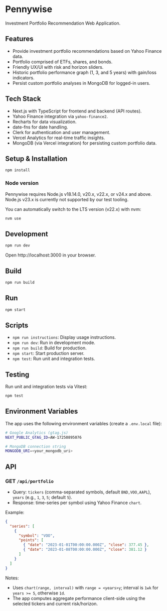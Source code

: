 # Pennywise

Investment Portfolio Recommendation Web Application.

## Features

- Provide investment portfolio recommendations based on Yahoo Finance data.
- Portfolio comprised of ETFs, shares, and bonds.
- Friendly UX/UI with risk and horizon sliders.
- Historic portfolio performance graph (1, 3, and 5 years) with gain/loss indicators.
- Persist custom portfolio analyses in MongoDB for logged-in users.

## Tech Stack

- Next.js with TypeScript for frontend and backend (API routes).
- Yahoo Finance integration via `yahoo-finance2`.
- Recharts for data visualization.
- date-fns for date handling.
- Clerk for authentication and user management.
- Vercel Analytics for real-time traffic insights.
- MongoDB (via Vercel integration) for persisting custom portfolio data.

## Setup & Installation

```bash
npm install
```

### Node version

Pennywise requires Node.js v18.14.0, v20.x, v22.x, or v24.x and above. Node.js v23.x is currently not supported by our test tooling.

You can automatically switch to the LTS version (v22.x) with nvm:
```bash
nvm use
```

## Development

```bash
npm run dev
```

Open http://localhost:3000 in your browser.

## Build

```bash
npm run build
```

## Run

```bash
npm start
```

## Scripts

- `npm run instructions`: Display usage instructions.
- `npm run dev`: Run in development mode.
- `npm run build`: Build for production.
- `npm start`: Start production server.
- `npm test`: Run unit and integration tests.

## Testing

Run unit and integration tests via Vitest:
```bash
npm test
```

## Environment Variables

The app uses the following environment variables (create a `.env.local` file):

```bash
# Google Analytics (gtag.js)
NEXT_PUBLIC_GTAG_ID=AW-17250895076

# MongoDB connection string
MONGODB_URI=<your_mongodb_uri>
```

## API

### GET `/api/portfolio`

- Query: `tickers` (comma-separated symbols, default `BND,VOO,AAPL`), `years` (e.g., `1`, `3`, `5`; default `5`).
- Response: time-series per symbol using Yahoo Finance `chart`.

Example:
```json
{
  "series": [
    {
      "symbol": "VOO",
      "points": [
        { "date": "2023-01-01T00:00:00.000Z", "close": 377.45 },
        { "date": "2023-01-08T00:00:00.000Z", "close": 381.12 }
      ]
    }
  ]
}
```

Notes:
- Uses `chart(range, interval)` with `range = <years>y`; interval is `1wk` for `years >= 5`, otherwise `1d`.
- The app computes aggregate performance client-side using the selected tickers and current risk/horizon.
